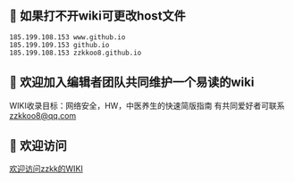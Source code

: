 ## 🌟 如果打不开wiki可更改host文件

```
185.199.108.153 www.github.io
185.199.109.153 github.io
185.199.108.153 zzkkoo8.github.io
```

## 🙋 欢迎加入编辑者团队共同维护一个易读的wiki
WIKI收录目标：网络安全，HW，中医养生的快速简版指南
有共同爱好者可联系 zzkkoo8@qq.com

## 🍵 欢迎访问
[欢迎访问zzkk的WIKI](https://zzkkoo8.github.io/zwiki/ "wiki")
